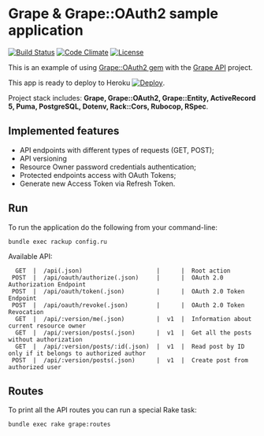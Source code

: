 # Grape & Grape::OAuth2 sample application
[![Build Status](https://travis-ci.org/grape-oauth2/grape-oauth2-sample.svg?branch=master)](https://travis-ci.org/grape-oauth2/grape-oauth2-sample)
[![Code Climate](https://codeclimate.com/github/grape-oauth2/grape-oauth2-sample/badges/gpa.svg)](https://codeclimate.com/github/grape-oauth2/grape-oauth2-sample)
[![License](http://img.shields.io/badge/license-MIT-brightgreen.svg)](#license)

This is an example of using [Grape::OAuth2 gem](https://github.com/nbulaj/grape_oauth2) with the [Grape API](https://github.com/ruby-grape/grape) project.

This app is ready to deploy to Heroku [![Deploy](https://www.herokucdn.com/deploy/button.png)](https://heroku.com/deploy?template=https://github.com/grape-oauth2/grape-oauth2-sample).

Project stack includes: **Grape, Grape::OAuth2, Grape::Entity, ActiveRecord 5, Puma, PostgreSQL, Dotenv, Rack::Cors, Rubocop, RSpec**.

## Implemented features

* API endpoints with different types of requests (GET, POST);
* API versioning
* Resource Owner password credentials authentication;
* Protected endpoints access with OAuth Tokens;
* Generate new Access Token via Refresh Token.

## Run

To run the application do the following from your command-line:

`bundle exec rackup config.ru`

Available API:

```
  GET  |  /api(.json)                     |      |  Root action   
 POST  |  /api/oauth/authorize(.json)     |      |  OAuth 2.0 Authorization Endpoint                       
 POST  |  /api/oauth/token(.json)         |      |  OAuth 2.0 Token Endpoint                               
 POST  |  /api/oauth/revoke(.json)        |      |  OAuth 2.0 Token Revocation      
  GET  |  /api/:version/me(.json)         |  v1  |  Information about current resource owner
  GET  |  /api/:version/posts(.json)      |  v1  |  Get all the posts without authorization                
  GET  |  /api/:version/posts/:id(.json)  |  v1  |  Read post by ID only if it belongs to authorized author
 POST  |  /api/:version/posts(.json)      |  v1  |  Create post from authorized user                       
```

## Routes

To print all the API routes you can run a special Rake task:

`bundle exec rake grape:routes`
